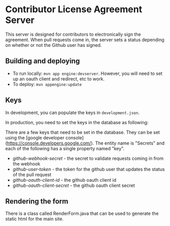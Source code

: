 Contributor License Agreement Server
==================

This server is designed for contributors to electronically sign the agreement.
When pull requests come in, the server sets a status depending on whether or
not the Github user has signed.

Building and deploying
--------------------
- To run locally: `mvn app engine:devserver`.  However, you will need to set up an oauth client and redirect, etc to work.
- To deploy: `mvn appengine:update`

Keys
-------------------
In development, you can populate the keys in `development.json`.

In production, you need to set the keys in the database as following:

There are a few keys that need to be set in the database.  They can be set using the [google developer console] (https://console.developers.google.com/). The entity name is "Secrets" and each of the following has a single property named "key".
- *github-webhook-secret* - the secret to validate requests coming in from the webhook
- *github-user-token* - the token for the github user that updates the status of the pull request
- *github-oauth-client-id* - the github oauth client id
- *github-oauth-client-secret* - the github oauth client secret

Rendering the form
--------------------
There is a class called RenderForm.java that can be used to generate the static html for the main site.
